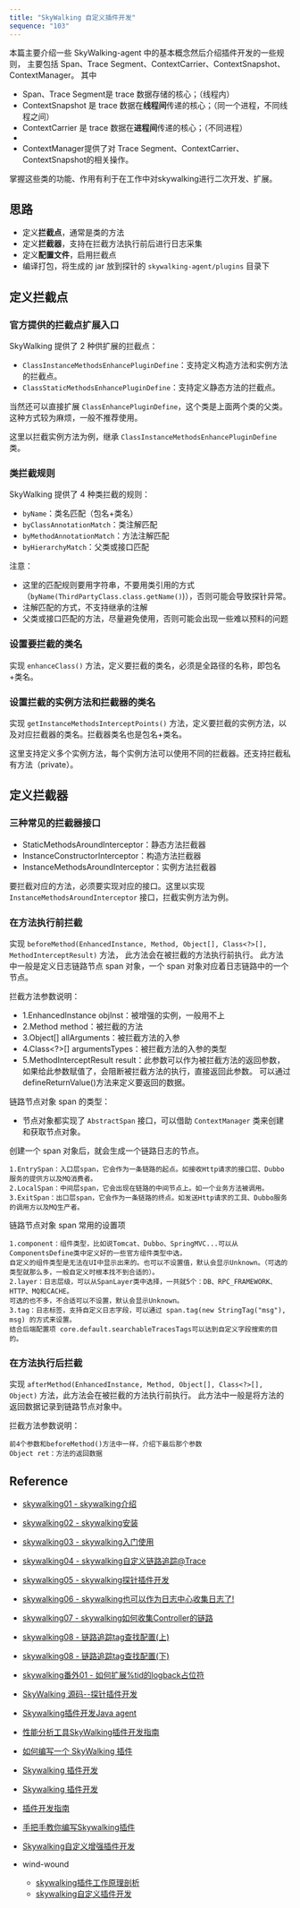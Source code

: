 ```yaml
---
title: "SkyWalking 自定义插件开发"
sequence: "103"
---
```


本篇主要介绍一些 SkyWalking-agent 中的基本概念然后介绍插件开发的一些规则，
主要包括 Span、Trace Segment、ContextCarrier、ContextSnapshot、ContextManager。
其中

- Span、Trace Segment是 trace 数据存储的核心；（线程内）
- ContextSnapshot 是 trace 数据在**线程间**传递的核心；（同一个进程，不同线程之间）
- ContextCarrier 是 trace 数据在**进程间**传递的核心；（不同进程）
- 
- ContextManager提供了对 Trace Segment、ContextCarrier、ContextSnapshot的相关操作。

掌握这些类的功能、作用有利于在工作中对skywalking进行二次开发、扩展。

## 思路

- 定义**拦截点**，通常是类的方法
- 定义**拦截器**，支持在拦截方法执行前后进行日志采集
- 定义**配置文件**，启用拦截点
- 编译打包，将生成的 jar 放到探针的 `skywalking-agent/plugins` 目录下

## 定义拦截点

### 官方提供的拦截点扩展入口

SkyWalking 提供了 2 种供扩展的拦截点：

- `ClassInstanceMethodsEnhancePluginDefine`：支持定义构造方法和实例方法的拦截点。
- `ClassStaticMethodsEnhancePluginDefine`：支持定义静态方法的拦截点。

当然还可以直接扩展 `ClassEnhancePluginDefine`，这个类是上面两个类的父类。这种方式较为麻烦，一般不推荐使用。

这里以拦截实例方法为例，继承 `ClassInstanceMethodsEnhancePluginDefine` 类。

### 类拦截规则

SkyWalking 提供了 4 种类拦截的规则：

- `byName`：类名匹配（包名+类名）
- `byClassAnnotationMatch`：类注解匹配
- `byMethodAnnotationMatch`：方法注解匹配
- `byHierarchyMatch`：父类或接口匹配

注意：

- 这里的匹配规则要用字符串，不要用类引用的方式（`byName(ThirdPartyClass.class.getName()`)），否则可能会导致探针异常。
- 注解匹配的方式，不支持继承的注解
- 父类或接口匹配的方法，尽量避免使用，否则可能会出现一些难以预料的问题

### 设置要拦截的类名

实现 `enhanceClass()` 方法，定义要拦截的类名，必须是全路径的名称，即包名+类名。

### 设置拦截的实例方法和拦截器的类名

实现 `getInstanceMethodsInterceptPoints()` 方法，定义要拦截的实例方法，以及对应拦截器的类名。拦截器类名也是包名+类名。

这里支持定义多个实例方法，每个实例方法可以使用不同的拦截器。还支持拦截私有方法（private）。

## 定义拦截器

### 三种常见的拦截器接口

- StaticMethodsAroundInterceptor：静态方法拦截器
- InstanceConstructorInterceptor：构造方法拦截器
- InstanceMethodsAroundInterceptor：实例方法拦截器

要拦截对应的方法，必须要实现对应的接口。这里以实现 `InstanceMethodsAroundInterceptor` 接口，拦截实例方法为例。

### 在方法执行前拦截

实现 `beforeMethod(EnhancedInstance, Method, Object[], Class<?>[], MethodInterceptResult)` 方法，
此方法会在被拦截的方法执行前执行。
此方法中一般是定义日志链路节点 span 对象，一个 span 对象对应着日志链路中的一个节点。

拦截方法参数说明：

- 1.EnhancedInstance objInst：被增强的实例，一般用不上
- 2.Method method：被拦截的方法
- 3.Object[] allArguments：被拦截方法的入参
- 4.Class<?>[] argumentsTypes：被拦截方法的入参的类型
- 5.MethodInterceptResult result：此参数可以作为被拦截方法的返回参数，如果给此参数赋值了，会阻断被拦截方法的执行，直接返回此参数。
  可以通过defineReturnValue()方法来定义要返回的数据。

链路节点对象 span 的类型：

- 节点对象都实现了 `AbstractSpan` 接口，可以借助 `ContextManager` 类来创建和获取节点对象。

创建一个 span 对象后，就会生成一个链路日志的节点。

```text
1.EntrySpan：入口层span，它会作为一条链路的起点。如接收Http请求的接口层、Dubbo服务的提供方以及MQ消费者。
2.LocalSpan：中间层span，它会出现在链路的中间节点上。如一个业务方法被调用。
3.ExitSpan：出口层span，它会作为一条链路的终点。如发送Http请求的工具、Dubbo服务的调用方以及MQ生产者。
```

链路节点对象 span 常用的设置项

```text
1.component：组件类型，比如说Tomcat、Dubbo、SpringMVC...可以从ComponentsDefine类中定义好的一些官方组件类型中选，
自定义的组件类型是无法在UI中显示出来的。也可以不设置值，默认会显示Unknown。（可选的类型就那么多，一般自定义时根本找不到合适的）。
2.layer：日志层级，可以从SpanLayer类中选择，一共就5个：DB、RPC_FRAMEWORK、HTTP、MQ和CACHE。
可选的也不多，不合适可以不设置，默认会显示Unknown。
3.tag：日志标签，支持自定义日志字段，可以通过 span.tag(new StringTag("msg"), msg) 的方式来设置。
结合后端配置项 core.default.searchableTracesTags可以达到自定义字段搜索的目的。
```

### 在方法执行后拦截

实现 `afterMethod(EnhancedInstance, Method, Object[], Class<?>[], Object)` 方法，此方法会在被拦截的方法执行前执行。
此方法中一般是将方法的返回数据记录到链路节点对象中。

拦截方法参数说明：

```text
前4个参数和beforeMethod()方法中一样，介绍下最后那个参数
Object ret：方法的返回数据
```

## Reference

- [skywalking01 - skywalking介绍](https://developer.aliyun.com/article/1252909)
- [skywalking02 - skywalking安装](https://developer.aliyun.com/article/1252910)
- [skywalking03 - skywalking入门使用](https://developer.aliyun.com/article/1252912)
- [skywalking04 - skywalking自定义链路追踪@Trace](https://developer.aliyun.com/article/1252913)
- [skywalking05 - skywalking探针插件开发](https://developer.aliyun.com/article/1252915)
- [skywalking06 - skywalking也可以作为日志中心收集日志了!](https://developer.aliyun.com/article/1252918)
- [skywalking07 - skywalking如何收集Controller的链路](https://developer.aliyun.com/article/1252936)
- [skywalking08 - 链路追踪tag查找配置(上)](https://developer.aliyun.com/article/1252938)
- [skywalking08 - 链路追踪tag查找配置(下)](https://developer.aliyun.com/article/1252939)
- [skywalking番外01 - 如何扩展%tid的logback占位符](https://developer.aliyun.com/article/1252920)


- [SkyWalking 源码--探针插件开发](https://blog.csdn.net/SO_zxn/article/details/127025911)
- [Skywalking插件开发Java agent](https://blog.csdn.net/weixin_42467874/article/details/127528921)
- [性能分析工具SkyWalking插件开发指南](https://insights.thoughtworks.cn/skywalking-plugin-guide/)
- [如何编写一个 SkyWalking 插件](https://cloud.tencent.com/developer/article/1749194?areaSource=102001.12&traceId=nBJ824eLrjhAjNdQFMWBH)
- [Skywalking 插件开发](http://www.icodebang.com/article/326981.html)
- [Skywalking 插件开发](https://shenyifengtk.github.io/2022/06/14/Skywalking-%E6%8F%92%E4%BB%B6%E5%BC%80%E5%8F%91/)
- [插件开发指南](https://skyapm.github.io/document-cn-translation-of-skywalking/zh/6.1.0/guides/Java-Plugin-Development-Guide.html)
- [手把手教你编写Skywalking插件](https://segmentfault.com/a/1190000025172414?sort=newest)
- [Skywalking自定义增强插件开发](https://blog.csdn.net/gaoweijiegwj/article/details/113398719)



- wind-wound
  - [skywalking插件工作原理剖析](https://www.cnblogs.com/wind-wound/p/17275591.html)
  - [skywalking自定义插件开发](https://www.cnblogs.com/wind-wound/p/17275591.html)
